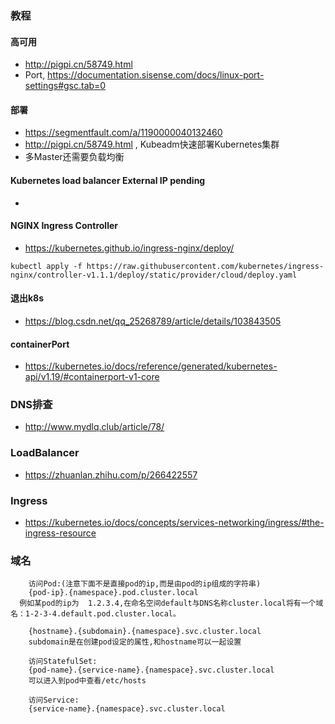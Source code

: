 

### 教程
#### 高可用
* http://pigpi.cn/58749.html
* Port, https://documentation.sisense.com/docs/linux-port-settings#gsc.tab=0

#### 部署
* https://segmentfault.com/a/1190000040132460
* http://pigpi.cn/58749.html , Kubeadm快速部署Kubernetes集群
* 多Master还需要负载均衡



#### Kubernetes load balancer External IP pending
*

#### NGINX Ingress Controller
* https://kubernetes.github.io/ingress-nginx/deploy/
```
kubectl apply -f https://raw.githubusercontent.com/kubernetes/ingress-nginx/controller-v1.1.1/deploy/static/provider/cloud/deploy.yaml
```

#### 退出k8s
* https://blog.csdn.net/qq_25268789/article/details/103843505


#### containerPort
* https://kubernetes.io/docs/reference/generated/kubernetes-api/v1.19/#containerport-v1-core



### DNS排查
* http://www.mydlq.club/article/78/


### LoadBalancer
* https://zhuanlan.zhihu.com/p/266422557

### Ingress
* https://kubernetes.io/docs/concepts/services-networking/ingress/#the-ingress-resource




### 域名
```
    访问Pod:(注意下面不是直接pod的ip,而是由pod的ip组成的字符串)
    {pod-ip}.{namespace}.pod.cluster.local
  例如某pod的ip为  1.2.3.4,在命名空间default与DNS名称cluster.local将有一个域名：1-2-3-4.default.pod.cluster.local。

    {hostname}.{subdomain}.{namespace}.svc.cluster.local
    subdomain是在创建pod设定的属性,和hostname可以一起设置
    
    访问StatefulSet:
    {pod-name}.{service-name}.{namespace}.svc.cluster.local
    可以进入到pod中查看/etc/hosts
    
    访问Service:
    {service-name}.{namespace}.svc.cluster.local


```

